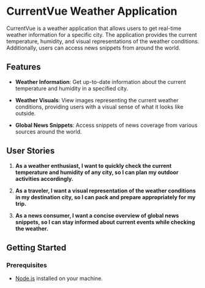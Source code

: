 # CurrentVue Weather Application

CurrentVue is a weather application that allows users to get real-time weather information for a specific city. The application provides the current temperature, humidity, and visual representations of the weather conditions. Additionally, users can access news snippets from around the world.

## Features

- **Weather Information**: Get up-to-date information about the current temperature and humidity in a specified city.

- **Weather Visuals**: View images representing the current weather conditions, providing users with a visual sense of what it looks like outside.

- **Global News Snippets**: Access snippets of news coverage from various sources around the world.

## User Stories

1. **As a weather enthusiast, I want to quickly check the current temperature and humidity of any city, so I can plan my outdoor activities accordingly.**

2. **As a traveler, I want a visual representation of the weather conditions in my destination city, so I can pack and prepare appropriately for my trip.**

3. **As a news consumer, I want a concise overview of global news snippets, so I can stay informed about current events while checking the weather.**

## Getting Started

### Prerequisites

- [Node.js](https://nodejs.org/) installed on your machine.
